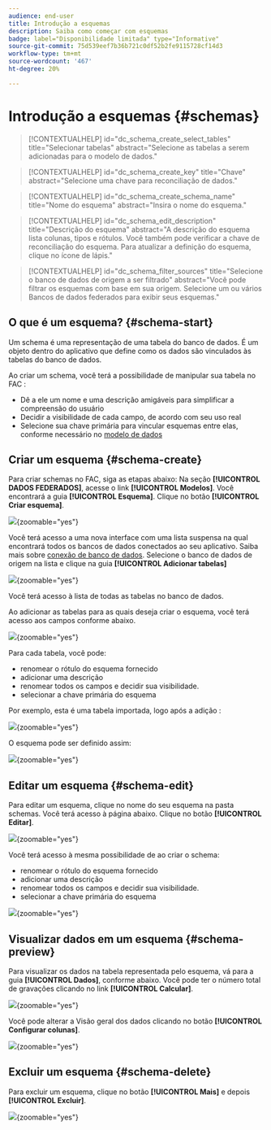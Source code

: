 ```yaml
---
audience: end-user
title: Introdução a esquemas
description: Saiba como começar com esquemas
badge: label="Disponibilidade limitada" type="Informative"
source-git-commit: 75d539eef7b36b721c0df52b2fe9115728cf14d3
workflow-type: tm+mt
source-wordcount: '467'
ht-degree: 20%

---
```


# Introdução a esquemas {#schemas}


>[!CONTEXTUALHELP]
>id="dc_schema_create_select_tables"
>title="Selecionar tabelas"
>abstract="Selecione as tabelas a serem adicionadas para o modelo de dados."

>[!CONTEXTUALHELP]
>id="dc_schema_create_key"
>title="Chave"
>abstract="Selecione uma chave para reconciliação de dados."

>[!CONTEXTUALHELP]
>id="dc_schema_create_schema_name"
>title="Nome do esquema"
>abstract="Insira o nome do esquema."


>[!CONTEXTUALHELP]
>id="dc_schema_edit_description"
>title="Descrição do esquema"
>abstract="A descrição do esquema lista colunas, tipos e rótulos. Você também pode verificar a chave de reconciliação do esquema. Para atualizar a definição do esquema, clique no ícone de lápis."

>[!CONTEXTUALHELP]
>id="dc_schema_filter_sources"
>title="Selecione o banco de dados de origem a ser filtrado"
>abstract="Você pode filtrar os esquemas com base em sua origem. Selecione um ou vários Bancos de dados federados para exibir seus esquemas."


## O que é um esquema? {#schema-start}

Um schema é uma representação de uma tabela do banco de dados. É um objeto dentro do aplicativo que define como os dados são vinculados às tabelas do banco de dados.

Ao criar um schema, você terá a possibilidade de manipular sua tabela no FAC :
- Dê a ele um nome e uma descrição amigáveis para simplificar a compreensão do usuário
- Decidir a visibilidade de cada campo, de acordo com seu uso real
- Selecione sua chave primária para vincular esquemas entre elas, conforme necessário no [modelo de dados](../data-management/gs-models.md#data-model-start)

## Criar um esquema {#schema-create}

Para criar schemas no FAC, siga as etapas abaixo:
Na seção **[!UICONTROL DADOS FEDERADOS]**, acesse o link **[!UICONTROL Modelos]**. Você encontrará a guia **[!UICONTROL Esquema]**.
Clique no botão **[!UICONTROL Criar esquema]**.

![](assets/schema_create.png){zoomable="yes"}

Você terá acesso a uma nova interface com uma lista suspensa na qual encontrará
todos os bancos de dados conectados ao seu aplicativo. Saiba mais sobre [conexão de banco de dados](../connections/connections.md#connections-fdb).
Selecione o banco de dados de origem na lista e clique na guia **[!UICONTROL Adicionar tabelas]**

![](assets/schema_tables.png){zoomable="yes"}

Você terá acesso à lista de todas as tabelas no banco de dados.

Ao adicionar as tabelas para as quais deseja criar o esquema, você terá acesso aos campos conforme abaixo.

![](assets/schema_fields.png){zoomable="yes"}

Para cada tabela, você pode:
- renomear o rótulo do esquema fornecido
- adicionar uma descrição
- renomear todos os campos e decidir sua visibilidade.
- selecionar a chave primária do esquema

Por exemplo, esta é uma tabela importada, logo após a adição :

![](assets/schema_lumaorder.png){zoomable="yes"}

O esquema pode ser definido assim:

![](assets/schema_lumaorders.png){zoomable="yes"}

## Editar um esquema {#schema-edit}

Para editar um esquema, clique no nome do seu esquema na pasta schemas. Você terá acesso à página abaixo.
Clique no botão **[!UICONTROL Editar]**.

![](assets/schema_edit.png){zoomable="yes"}

Você terá acesso à mesma possibilidade de ao criar o schema:
- renomear o rótulo do esquema fornecido
- adicionar uma descrição
- renomear todos os campos e decidir sua visibilidade.
- selecionar a chave primária do esquema

![](assets/schema_edit_orders.png){zoomable="yes"}

## Visualizar dados em um esquema {#schema-preview}

Para visualizar os dados na tabela representada pelo esquema, vá para a guia **[!UICONTROL Dados]**, conforme abaixo.
Você pode ter o número total de gravações clicando no link **[!UICONTROL Calcular]**.

![](assets/schema_data.png){zoomable="yes"}

Você pode alterar a Visão geral dos dados clicando no botão **[!UICONTROL Configurar colunas]**.

![](assets/schema_columns.png){zoomable="yes"}

## Excluir um esquema {#schema-delete}

Para excluir um esquema, clique no botão **[!UICONTROL Mais]** e depois **[!UICONTROL Excluir]**.

![](assets/schema_delete.png){zoomable="yes"}